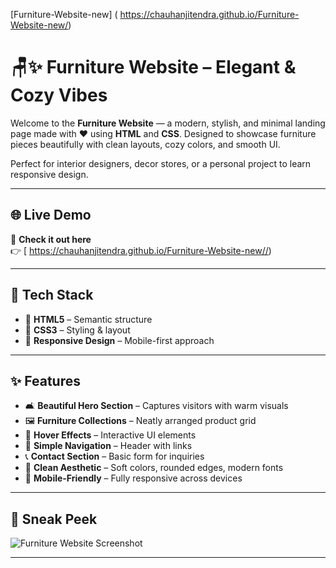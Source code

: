 [Furniture-Website-new] ( https://chauhanjitendra.github.io/Furniture-Website-new/)
# 🪑✨ Furniture Website – Elegant & Cozy Vibes

Welcome to the **Furniture Website** — a modern, stylish, and minimal landing page made with ❤️ using **HTML** and **CSS**. Designed to showcase furniture pieces beautifully with clean layouts, cozy colors, and smooth UI.

Perfect for interior designers, decor stores, or a personal project to learn responsive design.

---

## 🌐 Live Demo

🔗 **Check it out here**  
👉 [ https://chauhanjitendra.github.io/Furniture-Website-new//)

---

## 🧰 Tech Stack

- 🧱 **HTML5** – Semantic structure
- 🎨 **CSS3** – Styling & layout
- 📱 **Responsive Design** – Mobile-first approach

---

## ✨ Features

- 🛋️ **Beautiful Hero Section** – Captures visitors with warm visuals  
- 🖼️ **Furniture Collections** – Neatly arranged product grid  
- 🎯 **Hover Effects** – Interactive UI elements  
- 🧭 **Simple Navigation** – Header with links  
- 📞 **Contact Section** – Basic form for inquiries  
- 🌈 **Clean Aesthetic** – Soft colors, rounded edges, modern fonts  
- 📱 **Mobile-Friendly** – Fully responsive across devices

---

## 📸 Sneak Peek

![Furniture Website Screenshot](./assets/screenshot.png)

---
